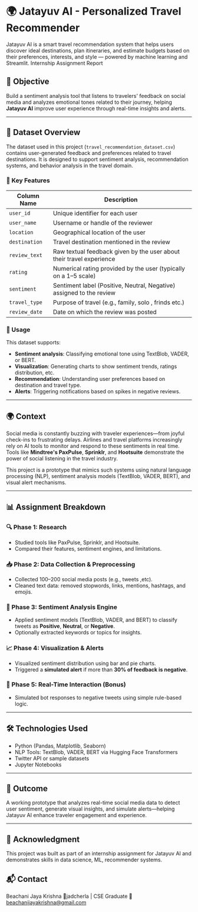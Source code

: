 # 🌍 Jatayuv AI - Personalized Travel Recommender
Jatayuv AI is a smart travel recommendation system that helps users discover ideal destinations, plan itineraries, and estimate budgets based on their preferences, interests, and style — powered by machine learning and Streamlit.
Internship Assignment Report

## 📌 Objective
Build a sentiment analysis tool that listens to travelers' feedback on social media and analyzes emotional tones related to their journey, helping **Jatayuv AI** improve user experience through real-time insights and alerts.

---

## 📁 Dataset Overview

The dataset used in this project (`travel_recommendation_dataset.csv`) contains user-generated feedback and preferences related to travel destinations. It is designed to support sentiment analysis, recommendation systems, and behavior analysis in the travel domain.

### 🧾 Key Features

| Column Name          | Description                                                                 |
|----------------------|-----------------------------------------------------------------------------|
| `user_id`            | Unique identifier for each user                                             |
| `user_name`          | Username or handle of the reviewer                                          |
| `location`           | Geographical location of the user                                           |
| `destination`        | Travel destination mentioned in the review                                  |
| `review_text`        | Raw textual feedback given by the user about their travel experience        |
| `rating`             | Numerical rating provided by the user (typically on a 1–5 scale)            |
| `sentiment`          | Sentiment label (Positive, Neutral, Negative) assigned to the review        |
| `travel_type`        | Purpose of travel (e.g., family, solo , frinds  etc.)                       |
| `review_date`        | Date on which the review was posted                                         |

### 🧠 Usage

This dataset supports:
- **Sentiment analysis**: Classifying emotional tone using TextBlob, VADER, or BERT.
- **Visualization**: Generating charts to show sentiment trends, ratings distribution, etc.
- **Recommendation**: Understanding user preferences based on destination and travel type.
- **Alerts**: Triggering notifications based on spikes in negative reviews.

---

## 🌍 Context
Social media is constantly buzzing with traveler experiences—from joyful check-ins to frustrating delays. Airlines and travel platforms increasingly rely on AI tools to monitor and respond to these sentiments in real time. Tools like **Mindtree's PaxPulse**, **Sprinklr**, and **Hootsuite** demonstrate the power of social listening in the travel industry.

This project is a prototype that mimics such systems using natural language processing (NLP), sentiment analysis models (TextBlob, VADER, BERT), and visual alert mechanisms.

---

## 📊 Assignment Breakdown

### 🔍 Phase 1: Research
- Studied tools like PaxPulse, Sprinklr, and Hootsuite.
- Compared their features, sentiment engines, and limitations.

### 📥 Phase 2: Data Collection & Preprocessing
- Collected 100–200 social media posts (e.g., tweets ,etc).
- Cleaned text data: removed stopwords, links, mentions, hashtags, and emojis.

### 🧠 Phase 3: Sentiment Analysis Engine
- Applied sentiment models (TextBlob, VADER, and BERT) to classify tweets as **Positive**, **Neutral**, or **Negative**.
- Optionally extracted keywords or topics for insights.

### 📈 Phase 4: Visualization & Alerts
- Visualized sentiment distribution using bar and pie charts.
- Triggered a **simulated alert** if more than **30% of feedback is negative**.

### 🤖 Phase 5: Real-Time Interaction (Bonus)
- Simulated bot responses to negative tweets using simple rule-based logic.

---

## 🛠️ Technologies Used
- Python (Pandas, Matplotlib, Seaborn)
- NLP Tools: TextBlob, VADER, BERT via Hugging Face Transformers
- Twitter API or sample datasets
- Jupyter Notebooks

---

## 📌 Outcome
A working prototype that analyzes real-time social media data to detect user sentiment, generate visual insights, and simulate alerts—helping Jatayuv AI enhance traveler engagement and experience.

---

## 🙌 Acknowledgment

This project was built as part of an internship assignment for Jatayuv AI and demonstrates skills in data science, ML, recommender systems.

## 📬 Contact
Beachani Jaya Krishna
📍jadcherla | CSE Graduate 
📧 beachanijayakrishna@gmail.com 


